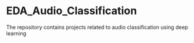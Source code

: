 # EDA_Audio_Classification
The repository contains projects related to audio classification using deep learning
